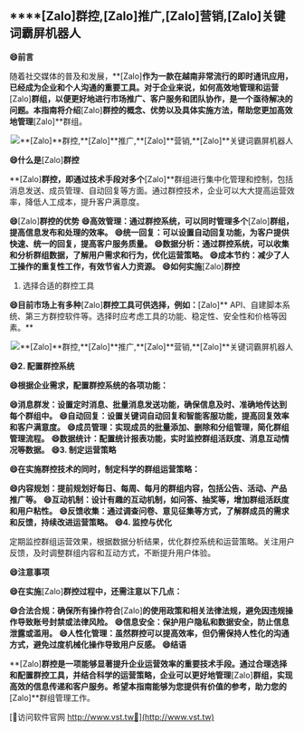 ## ****[Zalo]**群控,**[Zalo]**推广,**[Zalo]**营销,**[Zalo]**关键词霸屏机器人**
**😄前言**

随着社交媒体的普及和发展，**[Zalo]**作为一款在越南非常流行的即时通讯应用，已经成为企业和个人沟通的重要工具。对于企业来说，如何高效地管理和运营**[Zalo]**群组，以便更好地进行市场推广、客户服务和团队协作，是一个亟待解决的问题。本指南将介绍**[Zalo]**群控的概念、优势以及具体实施方法，帮助您更加高效地管理**[Zalo]**群组。

 <center><img src="https://vst.tw/MP4/tuiguang/png/4.png" alt="**[Zalo]**群控,**[Zalo]**推广,**[Zalo]**营销,**[Zalo]**关键词霸屏机器人"></center>

**😄什么是**[Zalo]**群控**

**[Zalo]**群控，即通过技术手段对多个**[Zalo]**群组进行集中化管理和控制，包括消息发送、成员管理、自动回复等方面。通过群控技术，企业可以大大提高运营效率，降低人工成本，提升客户满意度。

**😄**[Zalo]**群控的优势**
**😄高效管理：通过群控系统，可以同时管理多个**[Zalo]**群组，提高信息发布和处理的效率。**
**😄统一回复：可以设置自动回复功能，为客户提供快速、统一的回复，提高客户服务质量。**
**😄数据分析：通过群控系统，可以收集和分析群组数据，了解用户需求和行为，优化运营策略。**
**😄成本节约：减少了人工操作的重复性工作，有效节省人力资源。**
**😄如何实施**[Zalo]**群控**
1. 选择合适的群控工具

**😄目前市场上有多种**[Zalo]**群控工具可供选择，例如：**[Zalo]** API、自建脚本系统、第三方群控软件等。选择时应考虑工具的功能、稳定性、安全性和价格等因素。**

 <center><img src="https://vst.tw/MP4/tuiguang/png/4.png" alt="**[Zalo]**群控,**[Zalo]**推广,**[Zalo]**营销,**[Zalo]**关键词霸屏机器人"></center>

**😄2. 配置群控系统**

**😄根据企业需求，配置群控系统的各项功能：**

**😄消息群发：设置定时消息、批量消息发送功能，确保信息及时、准确地传达到每个群组中。**
**😄自动回复：设置关键词自动回复和智能客服功能，提高回复效率和客户满意度。**
**😄成员管理：实现成员的批量添加、删除和分组管理，简化群组管理流程。**
**😄数据统计：配置统计报表功能，实时监控群组活跃度、消息互动情况等数据。**
**😄3. 制定运营策略**

**😄在实施群控技术的同时，制定科学的群组运营策略：**

**😄内容规划：提前规划好每日、每周、每月的群组内容，包括公告、活动、产品推广等。**
**😄互动机制：设计有趣的互动机制，如问答、抽奖等，增加群组活跃度和用户粘性。**
**😄反馈收集：通过调查问卷、意见征集等方式，了解群成员的需求和反馈，持续改进运营策略。**
**😄4. 监控与优化**

定期监控群组运营效果，根据数据分析结果，优化群控系统和运营策略。关注用户反馈，及时调整群组内容和互动方式，不断提升用户体验。

**😄注意事项**

**😄在实施**[Zalo]**群控过程中，还需注意以下几点：**

**😄合法合规：确保所有操作符合**[Zalo]**的使用政策和相关法律法规，避免因违规操作导致账号封禁或法律风险。**
**😄信息安全：保护用户隐私和数据安全，防止信息泄露或滥用。**
**😄人性化管理：虽然群控可以提高效率，但仍需保持人性化的沟通方式，避免过度机械化操作导致用户反感。**
**😄结语**

**[Zalo]**群控是一项能够显著提升企业运营效率的重要技术手段。通过合理选择和配置群控工具，并结合科学的运营策略，企业可以更好地管理**[Zalo]**群组，实现高效的信息传递和客户服务。希望本指南能够为您提供有价值的参考，助力您的**[Zalo]**群组管理工作。


[👻访问软件官网 http://www.vst.tw👻](http://www.vst.tw)
